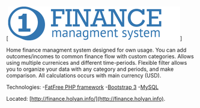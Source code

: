 [![Finance Managment System](ui/img/logo-web@2x.png)]

Home finance managment system designed for own usage. You can add outcomes/incomes to common finance flow with custom categories. Allows using multiple currenices and different time-periods. Flexible filter allows you to organize your data with any category and periods, and make comparison. All calculations occurs with main currency (USD).

Technologies: 
-[FatFree PHP framework](http://fatfree.sf.net/)
-[Bootstrap 3](http://getbootstrap.com/)
-[MySQL](https://www.mysql.com/)

Located: [http://finance.holyan.info/](http://finance.holyan.info).